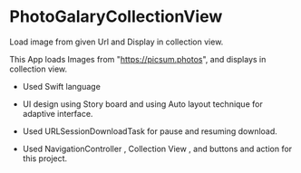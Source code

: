 
# PhotoGalaryCollectionView

Load image from given Url and Display in collection view. 


This App loads Images from "https://picsum.photos", and displays in collection view. 


* Used Swift language

* UI design using Story board and using Auto layout technique for adaptive interface.

* Used URLSessionDownloadTask  for pause and resuming download.

* Used NavigationController , Collection View , and buttons and action for this project.
